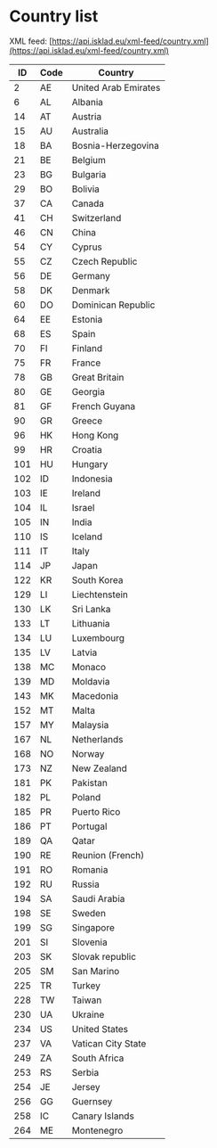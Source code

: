 # Country list

XML feed: [https://api.isklad.eu/xml-feed/country.xml](https://api.isklad.eu/xml-feed/country.xml)

| ID  | Code | Country              |
|-----|------|----------------------|
| 2   | AE   | United Arab Emirates |
| 6   | AL   | Albania              |
| 14  | AT   | Austria              |
| 15  | AU   | Australia            |
| 18  | BA   | Bosnia-Herzegovina   |
| 21  | BE   | Belgium              |
| 23  | BG   | Bulgaria             |
| 29  | BO   | Bolivia              |
| 37  | CA   | Canada               |
| 41  | CH   | Switzerland          |
| 46  | CN   | China                |
| 54  | CY   | Cyprus               |
| 55  | CZ   | Czech Republic       |
| 56  | DE   | Germany              |
| 58  | DK   | Denmark              |
| 60  | DO   | Dominican Republic   |
| 64  | EE   | Estonia              |
| 68  | ES   | Spain                |
| 70  | FI   | Finland              |
| 75  | FR   | France               |
| 78  | GB   | Great Britain        |
| 80  | GE   | Georgia              |
| 81  | GF   | French Guyana        |
| 90  | GR   | Greece               |
| 96  | HK   | Hong Kong            |
| 99  | HR   | Croatia              |
| 101 | HU   | Hungary              |
| 102 | ID   | Indonesia            |
| 103 | IE   | Ireland              |
| 104 | IL   | Israel               |
| 105 | IN   | India                |
| 110 | IS   | Iceland              |
| 111 | IT   | Italy                |
| 114 | JP   | Japan                |
| 122 | KR   | South Korea          |
| 129 | LI   | Liechtenstein        |
| 130 | LK   | Sri Lanka            |
| 133 | LT   | Lithuania            |
| 134 | LU   | Luxembourg           |
| 135 | LV   | Latvia               |
| 138 | MC   | Monaco               |
| 139 | MD   | Moldavia             |
| 143 | MK   | Macedonia            |
| 152 | MT   | Malta                |
| 157 | MY   | Malaysia             |
| 167 | NL   | Netherlands          |
| 168 | NO   | Norway               |
| 173 | NZ   | New Zealand          |
| 181 | PK   | Pakistan             |
| 182 | PL   | Poland               |
| 185 | PR   | Puerto Rico          |
| 186 | PT   | Portugal             |
| 189 | QA   | Qatar                |
| 190 | RE   | Reunion (French)     |
| 191 | RO   | Romania              |
| 192 | RU   | Russia               |
| 194 | SA   | Saudi Arabia         |
| 198 | SE   | Sweden               |
| 199 | SG   | Singapore            |
| 201 | SI   | Slovenia             |
| 203 | SK   | Slovak republic      |
| 205 | SM   | San Marino           |
| 225 | TR   | Turkey               |
| 228 | TW   | Taiwan               |
| 230 | UA   | Ukraine              |
| 234 | US   | United States        |
| 237 | VA   | Vatican City State   |
| 249 | ZA   | South Africa         |
| 253 | RS   | Serbia               |
| 254 | JE   | Jersey               |
| 256 | GG   | Guernsey             |
| 258 | IC   | Canary Islands       |
| 264 | ME   | Montenegro           |